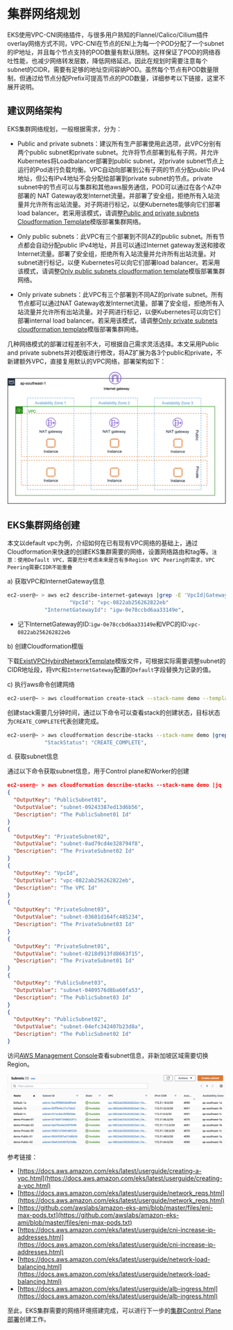# 集群网络规划

EKS使用VPC-CNI网络插件，与很多用户熟知的Flannel/Calico/Cilium插件overlay网络方式不同，VPC-CNI在节点的ENI上为每一个POD分配了一个subnet的IP地址，并且每个节点支持的POD数量有默认限制。这样保证了POD的网络吞吐性能，也减少网络转发层数，降低网络延迟。因此在规划时需要注意每个subnet的CIDR，需要有足够的地址空间容纳POD。虽然每个节点有POD数量限制，但通过给节点分配Prefix可提高节点的POD数量，详细参考以下链接，这里不展开说明。

## 建议网络架构

EKS集群网络规划，一般根据需求，分为：

* Public and private subnets：建议所有生产部署使用此选项，此VPC分别有两个public subnet和private subnet。允许将节点部署到私有子网，并允许 Kubernetes将Loadbalancer部署到public subnet，对private subnet节点上运行的Pod进行负载均衡。VPC自动向部署到公有子网的节点分配public IPv4地址，但公有IPv4地址不会分配给部署到private subnet的节点。private subnet中的节点可以与集群和其他aws服务通信，POD可以通过在各个AZ中部署的 NAT Gateway收发Internet流量。并部署了安全组，拒绝所有入站流量并允许所有出站流量。对子网进行标记，以便Kubernetes能够向它们部署load balancer。若采用该模式，请调整[Public and private subnets Cloudformation Template](https://s3.us-west-2.amazonaws.com/amazon-eks/cloudformation/2020-10-29/amazon-eks-vpc-private-subnets.yaml)模版部署集群网络。

* Only public subnets：此VPC有三个部署到不同AZ的public subnet。所有节点都会自动分配public IPv4地址，并且可以通过Internet gateway发送和接收Internet流量。部署了安全组，拒绝所有入站流量并允许所有出站流量。对subnet进行标记，以便 Kubernetes可以向它们部署load balancer。若采用该模式，请调整[Only public subnets cloudformation template](https://s3.us-west-2.amazonaws.com/amazon-eks/cloudformation/2020-10-29/amazon-eks-vpc-sample.yaml)模版部署集群网络。

* Only private subnets：此VPC有三个部署到不同AZ的private subnet。所有节点都可以通过NAT Gateway收发Internet流量。部署了安全组，拒绝所有入站流量并允许所有出站流量。对子网进行标记，以便Kubernetes可以向它们部署internal load balancer。若采用该模式，请调整[Only private subnets cloudformation template](https://s3.us-west-2.amazonaws.com/amazon-eks/cloudformation/2020-10-29/amazon-eks-fully-private-vpc.yaml)模版部署集群网络。

几种网络模式的部署过程差别不大，可根据自己需求灵活选择。本文采用Public and private subnets并对模版进行修改，将AZ扩展为各3个public和private，不新建额外VPC，直接复用默认的VPC网络，部署架构如下：

![EKS网络规划](./images/0002.png)
## EKS集群网络创建

本文以default vpc为例，介绍如何在已有现有VPC网络的基础上，通过Cloudformation来快速的创建EKS集群需要的网络，设置网络路由和tag等。`注意：使用Default VPC，需要充分考虑未来是否有多Region VPC Peering的需求，VPC Peering需要CIDR不能重叠`

a) 获取VPC和InternetGateway信息

```bash
ec2-user@~ > aws ec2 describe-internet-gateways |grep -E 'VpcId|GatewayId'
                    "VpcId": "vpc-0822ab256262822eb"
            "InternetGatewayId": "igw-0e78ccbd6aa33149e",
```

* 记下InternetGateway的ID:`igw-0e78ccbd6aa33149e`和VPC的ID:`vpc-0822ab256262822eb`

b) 创建Cloudformation模版

下载[ExistVPCHybirdNetworkTemplate](./attatchments/ExistVPCHybirdNetworkTemplate.yaml)模版文件，可根据实际需要调整subnet的CIDR地址段，将`VPC`和`InternetGateway`配置的`Default`字段替换为记录的值。

c) 执行aws命令创建网络

```bash
ec2-user@~ > aws cloudformation create-stack --stack-name demo --template-body file://ExistVPCHybirdNetworkTemplate.yaml
```

创建stack需要几分钟时间，通过以下命令可以查看stack的创建状态，目标状态为`CREATE_COMPLETE`代表创建完成。

```bash
ec2-user@~ > aws cloudformation describe-stacks --stack-name demo |grep "StackStatus"
            "StackStatus": "CREATE_COMPLETE",
```

d. 获取subnet信息

通过以下命令获取subnet信息，用于Control plane和Worker的创建

```json
ec2-user@~ > aws cloudformation describe-stacks --stack-name demo |jq '.Stacks[].Outputs[]'
{
  "OutputKey": "PublicSubnet01",
  "OutputValue": "subnet-09243387ed13d6b56",
  "Description": "The PublicSubnet01 Id"
}
{
  "OutputKey": "PrivateSubnet02",
  "OutputValue": "subnet-0ad79cd4e328794f8",
  "Description": "The PrivateSubnet02 Id"
}
{
  "OutputKey": "VpcId",
  "OutputValue": "vpc-0822ab256262822eb",
  "Description": "The VPC Id"
}
{
  "OutputKey": "PrivateSubnet03",
  "OutputValue": "subnet-03601d164fc485234",
  "Description": "The PrivateSubnet03 Id"
}
{
  "OutputKey": "PrivateSubnet01",
  "OutputValue": "subnet-0218d913fd8663f15",
  "Description": "The PrivateSubnet01 Id"
}
{
  "OutputKey": "PublicSubnet03",
  "OutputValue": "subnet-0409576d8ba60fa53",
  "Description": "The PublicSubnet03 Id"
}
{
  "OutputKey": "PublicSubnet02",
  "OutputValue": "subnet-04efc342407b23d8a",
  "Description": "The PublicSubnet02 Id"
}
```

访问[AWS Management Console](https://ap-southeast-1.console.aws.amazon.com/vpc/home?region=ap-southeast-1#subnets:sort=tag:Name)查看subnet信息，非新加坡区域需要切换Region。

![Subnet网络](./images/0005.png)

参考链接：

* [https://docs.aws.amazon.com/eks/latest/userguide/creating-a-vpc.html](https://docs.aws.amazon.com/eks/latest/userguide/creating-a-vpc.html)
* [https://docs.aws.amazon.com/eks/latest/userguide/network_reqs.html](https://docs.aws.amazon.com/eks/latest/userguide/network_reqs.html)
* [https://github.com/awslabs/amazon-eks-ami/blob/master/files/eni-max-pods.txt](https://github.com/awslabs/amazon-eks-ami/blob/master/files/eni-max-pods.txt)
* [https://docs.aws.amazon.com/eks/latest/userguide/cni-increase-ip-addresses.html](https://docs.aws.amazon.com/eks/latest/userguide/cni-increase-ip-addresses.html)
* [https://docs.aws.amazon.com/eks/latest/userguide/network-load-balancing.html](https://docs.aws.amazon.com/eks/latest/userguide/network-load-balancing.html)
* [https://docs.aws.amazon.com/eks/latest/userguide/alb-ingress.html](https://docs.aws.amazon.com/eks/latest/userguide/alb-ingress.html)

至此，EKS集群需要的网络环境搭建完成，可以进行下一步的[集群Control Plane部署](./03-%E9%9B%86%E7%BE%A4ControlPlane%E9%83%A8%E7%BD%B2.md)创建工作。
